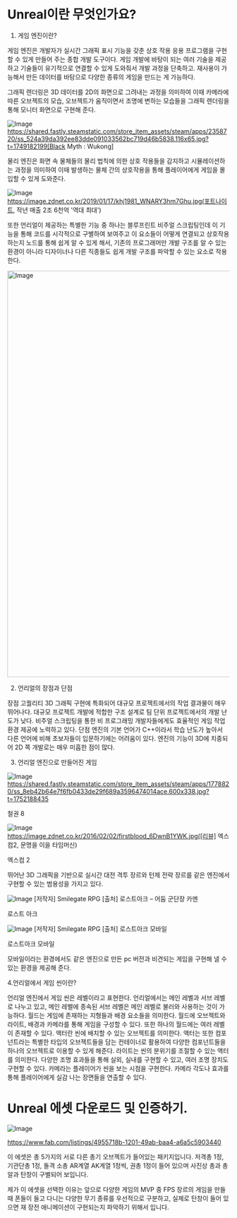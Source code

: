 # Unreal이란 무엇인가요?
 
1. 게임 엔진이란?

게임 엔진은 개발자가 실시간 그래픽 표시 기능을 갖춘 상호 작용 응용 프로그램을 구현할 수 있게 만들어 주는 종합 개발 도구이다.
게임 개발에 바탕이 되는 여러 기술을 제공하고 기술들이 유기적으로 연결할 수 있게 도와줘서 개발 과정을 단축하고. 재사용이 가능해서 만든 데이터를 바탕으로 다양한 종류의 게임을 만드는 게 가능하다.

그래픽 렌더링은 3D 데이터를 2D의 화면으로 그려내는 과정을 의미하여 이때 카메라에 따른 오브젝트의 모습, 오브젝트가 움직이면서 조명에 변하는 모습들을 그래픽 렌더링을 통해 모니터 화면으로 구현해 준다. 

![Image](https://github.com/user-attachments/assets/47b7a776-3e28-4c33-b4ff-0e1a5069ea3b)
https://shared.fastly.steamstatic.com/store_item_assets/steam/apps/2358720/ss_524a39da392ee83dde091033562bc719d46b5838.116x65.jpg?t=1749182199[Black Myth : Wukong]

물리 엔진은 화면 속 물체들의 물리 법칙에 의한 상호 작용들을 감지하고 시뮬레이션하는 과정을 의미하여 이때 발생하는 물체 간의 상호작용을 통해 플레이어에게 게임을 몰입할 수 있게 도와준다.

![Image](https://github.com/user-attachments/assets/36f3fa6e-6fed-4d73-80de-e0eba9416813)
https://image.zdnet.co.kr/2019/01/17/khj1981_WNARY3hm7Ghu.jpg(포트나이트, 작년 매출 2조 6천억 '역대 최대')

또한 언리얼이 제공하는 특별한 기능 중 하나는 블루프린트 비주얼 스크립팅인데 이 기능을 통해 코드를 시각적으로 구별하여 보여주고 이 요소들이 어떻게 연결되고 상호작용하는지 노드를 통해 쉽게 알 수 있게 해서, 기존의 프로그래머만 개발 구조를 알 수 있는 환경이 아니라 디자이너나 다른 직종들도 쉽게 개발 구조를 파악할 수 있는 요소로 작용한다.

<img width="2453" height="920" alt="Image" src="https://github.com/user-attachments/assets/9fff56a3-9f5c-4dd2-8aa3-bb05d7bc9a97" />

2. 언리얼의 장점과 단점

장점
고퀄리티 3D 그래픽 구현에 특화되어 대규모 프로젝트에서의 작업 결과물이 매우 뛰어나다.
대규모 프로젝트 개발에 적합한 구조 설계로 팀 단위 프로젝트에서의 개발 난도가 낮다.
비주얼 스크립팅을 통한 비 프로그래밍 개발자들에게도 효율적인 게임 작업 환경 제공에 노력하고 있다.
단점
엔진의 기본 언어가 C++이라서 학습 난도가 높아서 다른 언어에 비해 초보자들이 입문하기에는 어려움이 있다.
엔진의 기능이 3D에 치중되어 2D 쪽 개발로는 매우 미흡한 점이 많다.

3. 언리얼 엔진으로 만들어진 게임

![Image](https://github.com/user-attachments/assets/cbb04b8c-cfe1-4d15-99c1-dfbd66bedd56)
https://shared.fastly.steamstatic.com/store_item_assets/steam/apps/1778820/ss_8eb42b64e7f6fb0433de29f689a3596474014ace.600x338.jpg?t=1752188435

철권 8

![Image](https://github.com/user-attachments/assets/5418e6bb-5bc8-4f40-8931-e256ac2cd42f)
https://image.zdnet.co.kr/2016/02/02/firstblood_6DwnB1YWK.jpg([리뷰] 엑스컴2, 문명을 이을 타임머신)

엑스컴 2 

뛰어난 3D 그래픽을 기반으로 실시간 대전 격투 장르와 턴제 전략 장르를 같은 엔진에서 구현할 수 있는 범용성을 가지고 있다.

![Image](https://github.com/user-attachments/assets/96d16aab-08b6-4909-9ecd-bae8a52a1b83)
[저작자] Smilegate RPG
[출처] 로스트아크 – 어둠 군단장 카멘

로스트 아크

![Image](https://github.com/user-attachments/assets/b4332873-e490-477d-bf00-b45073738f6b)
[저작자] Smilegate RPG
[출처] 로스트아크 모바일

로스트아크 모바일

모바일이라는 환경에서도 같은 엔진으로 만든 pc 버전과 비견되는 게임을 구현해 낼 수 있는 환경을 제공해 준다.

4.언리얼에서 게임 씬이란?

언리얼 엔진에서 게임 씬은 레벨이라고 표현한다. 언리얼에서는 메인 레벨과 서브 레벨로 나누고 있고, 메인 레벨에 종속된 서브 레벨은 메인 레벨로 불러와 사용하는 것이 가능하다. 
월드는 게임에 존재하는 지형들과 배경 요소들을 의미한다. 월드에 오브젝트와 라이트, 배경과 카메라를 통해 게임을 구성할 수 있다. 또한 하나의 월드에는 여러 레벨이 존재할 수 있다.
액터란 씬에 배치할 수 있는 오브젝트를 의미한다. 액터는 또한 컴포넌트라는 특별한 타입의 오브젝트들을 담는 컨테이너로 활용하여 다양한 컴포넌트들을 하나의 오브젝트로 이용할 수 있게 해준다.
라이트는 씬의 분위기를 조절할 수 있는 액터를 의미한다. 다양한 조명 효과들을 통해 실외, 실내를 구현할 수 있고, 여러 조명 장치도 구현할 수 있다.
카메라는 플레이어가 씬을 보는 시점을 구현한다. 카메라 각도나 효과를 통해 플레이어에게 실감 나는 장면들을 연출할 수 있다.

# Unreal 에셋 다운로드 및 인증하기.
![Image](https://github.com/user-attachments/assets/f8c8ae2b-23fa-444d-bdb1-c89993d46aed)

https://www.fab.com/listings/4955718b-1201-49ab-baa4-a6a5c5903440

이 에셋은 총 5가지의 서로 다른 총기 오브젝트가 들어있는 패키지입니다. 저격총 1정, 기관단총 1정, 돌격 소총 AR계열 AK계열 1정씩, 권총 1정이 들어 있으며 사진상 총과 총알과 탄창이 구별되어 보입니다.

제가 이 에셋을 선택한 이유는 앞으로 다양한 게임의 MVP 중 FPS 장르의 게임을 만들때 폰들이 들고 다니는 다양한 무기 종류를 우선적으로 구분하고, 실제로 탄창이 들어 있으면 재 장전 애니메이션이 구현되는지 파악하기 위해서 입니다. 
